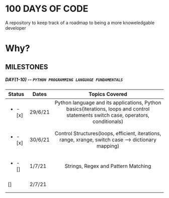 # 100 DAYS OF CODE

A repository to keep track of a roadmap to being a more knoweledgable developer

# Why?

## MILESTONES

##### DAY(1-10) -- `PYTHON PROGRAMMING LANGUAGE FUNDAMENTALS`

| Status                   | Dates   |                                                           Topics Covered                                                           |
| ------------------------ | ------- | :--------------------------------------------------------------------------------------------------------------------------------: |
| <ul><li>- [x] </li></ul> | 29/6/21 | Python language and its applications, Python basics(iterations, loops and control statements switch case, operators, conditionals) |
|                          |         |                                                                                                                                    |
| <ul><li>- [x] </li></ul> | 30/6/21 |                Control Structures(loops, efficient, iterations, range, xrange, switch case --> dictionary mapping)                 |
|                          |         |                                                                                                                                    |
| <ul><li>- [] </li></ul>  | 1/7/21  |                                                Strings, Regex and Pattern Matching                                                 |
|                          |         |                                                                                                                                    |
| []                       | 2/7/21  |                                                                                                                                    |
|                          |         |                                                                                                                                    |
|                          |         |                                                                                                                                    |
